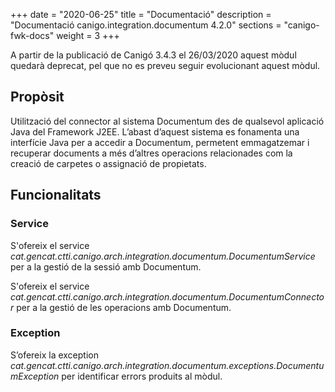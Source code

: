 +++
date        = "2020-06-25"
title       = "Documentació"
description = "Documentació canigo.integration.documentum 4.2.0"
sections    = "canigo-fwk-docs"
weight      = 3
+++

<div class="message warning">

A partir de la publicació de Canigó 3.4.3 el 26/03/2020 aquest mòdul quedarà deprecat, pel que no es preveu seguir evolucionant aquest mòdul.

</div>

## Propòsit

Utilització del connector al sistema Documentum des de qualsevol aplicació Java del Framework J2EE. L’abast d’aquest sistema es fonamenta una interfície Java per a accedir a Documentum, permetent emmagatzemar i recuperar documents a més d’altres operacions relacionades com la creació de carpetes o assignació de propietats.

## Funcionalitats

### Service

S'ofereix el service *cat.gencat.ctti.canigo.arch.integration.documentum.DocumentumService* per a la gestió de la sessió amb Documentum.

S'ofereix el service *cat.gencat.ctti.canigo.arch.integration.documentum.DocumentumConnector* per a la gestió de les operacions amb Documentum.

### Exception

S’ofereix la exception *cat.gencat.ctti.canigo.arch.integration.documentum.exceptions.DocumentumException* per identificar errors produits al mòdul.
